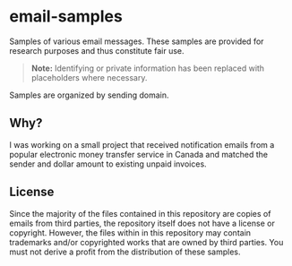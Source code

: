 # email-samples

Samples of various email messages. These samples are provided for research purposes and thus constitute fair use.

> **Note:** Identifying or private information has been replaced with placeholders where necessary.

Samples are organized by sending domain.

## Why?

I was working on a small project that received notification emails from a popular electronic money transfer service in Canada and matched the sender and dollar amount to existing unpaid invoices.

## License

Since the majority of the files contained in this repository are copies of emails from third parties, the repository itself does not have a license or copyright. However, the files within in this repository may contain trademarks and/or copyrighted works that are owned by third parties. You must not derive a profit from the distribution of these samples.
